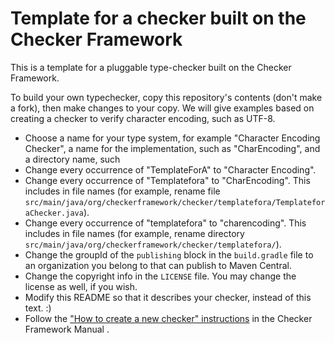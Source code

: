 # Template for a checker built on the Checker Framework

This is a template for a pluggable type-checker built on the Checker Framework.

To build your own typechecker, copy this repository's contents (don't make a fork),
then make changes to your copy.
We will give examples based on creating a checker to verify character encoding, such as UTF-8.

* Choose a name for your type system, for example "Character Encoding Checker", a name for the implementation, such as "CharEncoding", and a directory name, such 
* Change every occurrence of "TemplateForA" to "Character Encoding".
* Change every occurrence of "Templatefora" to "CharEncoding".  This includes in file names (for example, rename file `src/main/java/org/checkerframework/checker/templatefora/TemplateforaChecker.java`).
* Change every occurrence of "templatefora" to "charencoding".  This includes in file names (for example, rename directory
`src/main/java/org/checkerframework/checker/templatefora/`).
* Change the groupId of the `publishing` block in the `build.gradle` file to an organization you belong to that can publish to Maven Central.
* Change the copyright info in the `LICENSE` file.  You may change the license as well, if you wish.
* Modify this README so that it describes your checker, instead of this text. :)
* Follow the ["How to create a new checker" instructions](https://checkerframework.org/manual/#creating-a-checker) in the Checker Framework Manual .
